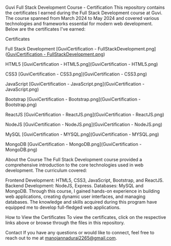 Guvi Full Stack Development Course - Certification
This repository contains the certificates I earned during the Full Stack Development course at Guvi. The course spanned from March 2024 to May 2024 and covered various technologies and frameworks essential for modern web development. Below are the certificates I've earned:

Certificates

Full Stack Development
[GuviCertification - FullStackDevelopment.png]([GuviCertification - FullStackDevelopment.png](https://github.com/manoj-hubgit/certifications-/blob/main/GuviCertification%20-%20FullStackDevelopment.png))

HTML5
[GuviCertification - HTML5.png](GuviCertification - HTML5.png)

CSS3
[GuviCertification - CSS3.png](GuviCertification - CSS3.png)

JavaScript
[GuviCertification - JavaScript.png](GuviCertification - JavaScript.png)

Bootstrap
[GuviCertification - Bootstrap.png](GuviCertification - Bootstrap.png)

ReactJS
[GuviCertification - ReactJS.png](GuviCertification - ReactJS.png)

NodeJS
[GuviCertification - NodeJS.png](GuviCertification - NodeJS.png)

MySQL
[GuviCertification - MYSQL.png](GuviCertification - MYSQL.png)

MongoDB
[GuviCertification - MongoDB.png](GuviCertification - MongoDB.png)

About the Course
The Full Stack Development course provided a comprehensive introduction to the core technologies used in web development. The curriculum covered:

Frontend Development: HTML5, CSS3, JavaScript, Bootstrap, and ReactJS.
Backend Development: NodeJS, Express.
Databases: MySQL and MongoDB.
Through this course, I gained hands-on experience in building web applications, creating dynamic user interfaces, and managing databases. The knowledge and skills acquired during this program have equipped me to develop full-fledged web applications.

How to View the Certificates
To view the certificates, click on the respective links above or browse through the files in this repository.

Contact
If you have any questions or would like to connect, feel free to reach out to me at manojannadurai2265@gmail.com.

